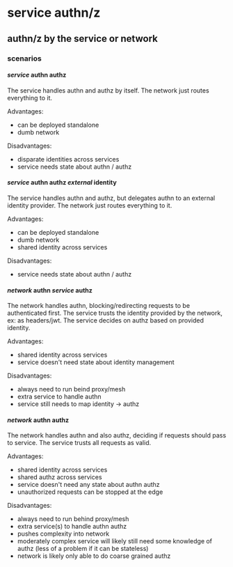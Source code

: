 # service authn/z

## authn/z by the service or network

### scenarios

#### _service_ authn authz

The service handles authn and authz by itself.
The network just routes everything to it.

Advantages:

- can be deployed standalone
- dumb network

Disadvantages:

- disparate identities across services
- service needs state about authn / authz

#### _service_ authn authz _external_ identity

The service handles authn and authz,
but delegates authn to an external identity provider.
The network just routes everything to it.

Advantages:

- can be deployed standalone
- dumb network
- shared identity across services

Disadvantages:

- service needs state about authn / authz

#### _network_ authn _service_ authz

The network handles authn,
blocking/redirecting requests to be authenticated first.
The service trusts the identity provided by the network,
ex: as headers/jwt.
The service decides on authz based on provided identity.

Advantages:

- shared identity across services
- service doesn't need state about identity management

Disadvantages:

- always need to run beind proxy/mesh
- extra service to handle authn
- service still needs to map identity -> authz

#### _network_ authn authz

The network handles authn and also authz,
deciding if requests should pass to service.
The service trusts all requests as valid.

Advantages:

- shared identity across services
- shared authz across services
- service doesn't need any state about authn authz
- unauthorized requests can be stopped at the edge

Disadvantages:

- always need to run behind proxy/mesh
- extra service(s) to handle authn authz
- pushes complexity into network
- moderately complex service will likely still need some knowledge of authz
  (less of a problem if it can be stateless)
- network is likely only able to do coarse grained authz
